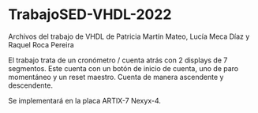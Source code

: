 # TrabajoSED-VHDL-2022
Archivos del trabajo de VHDL de Patricia Martín Mateo, Lucía Meca Díaz y Raquel Roca Pereira

El trabajo trata de un cronómetro / cuenta atrás con 2 displays de 7 segmentos. Este cuenta con un botón de inicio de cuenta, uno de paro momentáneo y un reset maestro. Cuenta de manera ascendente y descendente. 

Se implementará en la placa ARTIX-7 Nexyx-4.
